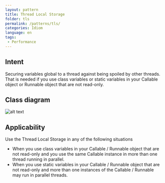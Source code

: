```yaml
---
layout: pattern
title: Thread Local Storage
folder: tls
permalink: /patterns/tls/
categories: Idiom
language: en
tags:
 - Performance
---
```


## Intent
Securing variables global to a thread against being spoiled by other threads. That is needed if you use class variables or static variables in your Callable object or Runnable object that are not read-only.

## Class diagram
![alt text](./etc/tls.png "Thread Local Storage")

## Applicability
Use the Thread Local Storage in any of the following situations

* When you use class variables in your Callable / Runnable object that are not read-only and you use the same Callable instance in more than one thread running in parallel.
* When you use static variables in your Callable / Runnable object that are not read-only and more than one instances of the Callable / Runnable may run in parallel threads.
